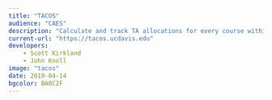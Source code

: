 ```yaml
---
title: "TACOS"
audience: "CAES"
description: "Calculate and track TA allocations for every course within CAES"
current-url: "https://tacos.ucdavis.edu"
developers:
    - Scott Kirkland
    - John Knoll
image: "tacos"
date: 2019-04-14
bgcolor: BA0C2F
---
```

